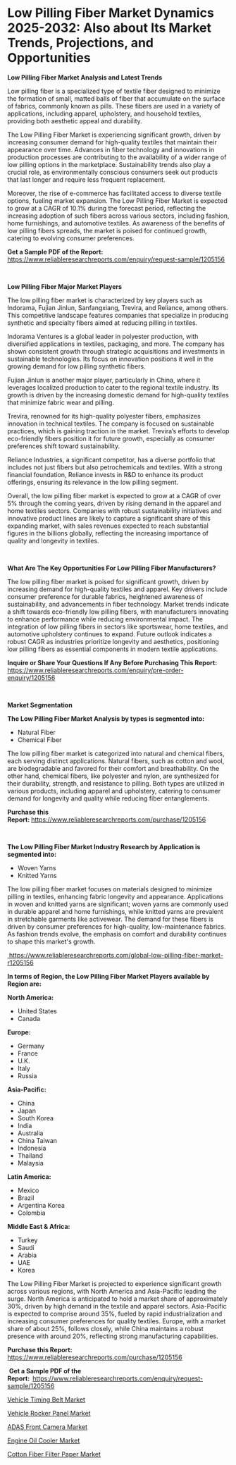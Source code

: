 <p><h1>Low Pilling Fiber Market Dynamics 2025-2032: Also about Its Market Trends, Projections, and Opportunities</h1></p><p><strong>Low Pilling Fiber Market Analysis and Latest Trends</strong></p>
<p><p>Low pilling fiber is a specialized type of textile fiber designed to minimize the formation of small, matted balls of fiber that accumulate on the surface of fabrics, commonly known as pills. These fibers are used in a variety of applications, including apparel, upholstery, and household textiles, providing both aesthetic appeal and durability.</p><p>The Low Pilling Fiber Market is experiencing significant growth, driven by increasing consumer demand for high-quality textiles that maintain their appearance over time. Advances in fiber technology and innovations in production processes are contributing to the availability of a wider range of low pilling options in the marketplace. Sustainability trends also play a crucial role, as environmentally conscious consumers seek out products that last longer and require less frequent replacement.</p><p>Moreover, the rise of e-commerce has facilitated access to diverse textile options, fueling market expansion. The Low Pilling Fiber Market is expected to grow at a CAGR of 10.1% during the forecast period, reflecting the increasing adoption of such fibers across various sectors, including fashion, home furnishings, and automotive textiles. As awareness of the benefits of low pilling fibers spreads, the market is poised for continued growth, catering to evolving consumer preferences.</p></p>
<p><strong>Get a Sample PDF of the Report:&nbsp;</strong> <a href="https://www.reliableresearchreports.com/enquiry/request-sample/1205156?utm_campaign=2263&utm_medium=2&utm_source=Github&utm_content=ia&utm_term=03022025&utm_id=low-pilling-fiber">https://www.reliableresearchreports.com/enquiry/request-sample/1205156</a></p>
<p>&nbsp;</p>
<p><strong>Low Pilling Fiber Major Market Players</strong></p>
<p><p>The low pilling fiber market is characterized by key players such as Indorama, Fujian Jinlun, Sanfangxiang, Trevira, and Reliance, among others. This competitive landscape features companies that specialize in producing synthetic and specialty fibers aimed at reducing pilling in textiles. </p><p>Indorama Ventures is a global leader in polyester production, with diversified applications in textiles, packaging, and more. The company has shown consistent growth through strategic acquisitions and investments in sustainable technologies. Its focus on innovation positions it well in the growing demand for low pilling synthetic fibers.</p><p>Fujian Jinlun is another major player, particularly in China, where it leverages localized production to cater to the regional textile industry. Its growth is driven by the increasing domestic demand for high-quality textiles that minimize fabric wear and pilling.</p><p>Trevira, renowned for its high-quality polyester fibers, emphasizes innovation in technical textiles. The company is focused on sustainable practices, which is gaining traction in the market. Trevira’s efforts to develop eco-friendly fibers position it for future growth, especially as consumer preferences shift toward sustainability.</p><p>Reliance Industries, a significant competitor, has a diverse portfolio that includes not just fibers but also petrochemicals and textiles. With a strong financial foundation, Reliance invests in R&D to enhance its product offerings, ensuring its relevance in the low pilling segment.</p><p>Overall, the low pilling fiber market is expected to grow at a CAGR of over 5% through the coming years, driven by rising demand in the apparel and home textiles sectors. Companies with robust sustainability initiatives and innovative product lines are likely to capture a significant share of this expanding market, with sales revenues expected to reach substantial figures in the billions globally, reflecting the increasing importance of quality and longevity in textiles.</p></p>
<p>&nbsp;</p>
<p><strong>What Are The Key Opportunities For Low Pilling Fiber Manufacturers?</strong></p>
<p><p>The low pilling fiber market is poised for significant growth, driven by increasing demand for high-quality textiles and apparel. Key drivers include consumer preference for durable fabrics, heightened awareness of sustainability, and advancements in fiber technology. Market trends indicate a shift towards eco-friendly low pilling fibers, with manufacturers innovating to enhance performance while reducing environmental impact. The integration of low pilling fibers in sectors like sportswear, home textiles, and automotive upholstery continues to expand. Future outlook indicates a robust CAGR as industries prioritize longevity and aesthetics, positioning low pilling fibers as essential components in modern textile applications.</p></p>
<p><strong>Inquire or Share Your Questions If Any Before Purchasing This Report:</strong> <a href="https://www.reliableresearchreports.com/enquiry/pre-order-enquiry/1205156?utm_campaign=2263&utm_medium=2&utm_source=Github&utm_content=ia&utm_term=03022025&utm_id=low-pilling-fiber">https://www.reliableresearchreports.com/enquiry/pre-order-enquiry/1205156</a></p>
<p>&nbsp;</p>
<p><strong>Market Segmentation</strong></p>
<p><strong>The Low Pilling Fiber Market Analysis by types is segmented into:</strong></p>
<p><ul><li>Natural Fiber</li><li>Chemical Fiber</li></ul></p>
<p><p>The low pilling fiber market is categorized into natural and chemical fibers, each serving distinct applications. Natural fibers, such as cotton and wool, are biodegradable and favored for their comfort and breathability. On the other hand, chemical fibers, like polyester and nylon, are synthesized for their durability, strength, and resistance to pilling. Both types are utilized in various products, including apparel and upholstery, catering to consumer demand for longevity and quality while reducing fiber entanglements.</p></p>
<p><strong>Purchase this Report:&nbsp;</strong><a href="https://www.reliableresearchreports.com/purchase/1205156?utm_campaign=2263&utm_medium=2&utm_source=Github&utm_content=ia&utm_term=03022025&utm_id=low-pilling-fiber">https://www.reliableresearchreports.com/purchase/1205156</a></p>
<p>&nbsp;</p>
<p><strong>The Low Pilling Fiber Market Industry Research by Application is segmented into:</strong></p>
<p><ul><li>Woven Yarns</li><li>Knitted Yarns</li></ul></p>
<p><p>The low pilling fiber market focuses on materials designed to minimize pilling in textiles, enhancing fabric longevity and appearance. Applications in woven and knitted yarns are significant; woven yarns are commonly used in durable apparel and home furnishings, while knitted yarns are prevalent in stretchable garments like activewear. The demand for these fibers is driven by consumer preferences for high-quality, low-maintenance fabrics. As fashion trends evolve, the emphasis on comfort and durability continues to shape this market's growth.</p></p>
<p><a href="https://www.reliableresearchreports.com/global-low-pilling-fiber-market-r1205156?utm_campaign=2263&utm_medium=2&utm_source=Github&utm_content=ia&utm_term=03022025&utm_id=low-pilling-fiber">&nbsp;https://www.reliableresearchreports.com/global-low-pilling-fiber-market-r1205156</a></p>
<p><strong>In terms of Region, the Low Pilling Fiber Market Players available by Region are:</strong></p>
<p>
    <p> <strong> North America: </strong>
        <ul>
            <li>United States</li>
            <li>Canada</li>
        </ul>
        </p> 
    <p> <strong> Europe: </strong>
        <ul>
            <li>Germany</li>
            <li>France</li>
            <li>U.K.</li>
            <li>Italy</li>
            <li>Russia</li>
        </ul>
        </p> 
    <p> <strong> Asia-Pacific: </strong>
        <ul>
            <li>China</li>
            <li>Japan</li>
            <li>South Korea</li>
            <li>India</li>
            <li>Australia</li>
            <li>China Taiwan</li>
            <li>Indonesia</li>
            <li>Thailand</li>
            <li>Malaysia</li>
        </ul>
        </p> 
    <p> <strong> Latin America: </strong>
        <ul>
            <li>Mexico</li>
            <li>Brazil</li>
            <li>Argentina Korea</li>
            <li>Colombia</li>
        </ul>
        </p> 
    <p> <strong> Middle East & Africa: </strong>
        <ul>
            <li>Turkey</li>
            <li>Saudi</li>
            <li>Arabia</li>
            <li>UAE</li>
            <li>Korea</li>
        </ul>
    </p>
    </p>
<p><p>The Low Pilling Fiber Market is projected to experience significant growth across various regions, with North America and Asia-Pacific leading the surge. North America is anticipated to hold a market share of approximately 30%, driven by high demand in the textile and apparel sectors. Asia-Pacific is expected to comprise around 35%, fueled by rapid industrialization and increasing consumer preferences for quality textiles. Europe, with a market share of about 25%, follows closely, while China maintains a robust presence with around 20%, reflecting strong manufacturing capabilities.</p></p>
<p><strong>Purchase this Report: </strong><a href="https://www.reliableresearchreports.com/purchase/1205156?utm_campaign=2263&utm_medium=2&utm_source=Github&utm_content=ia&utm_term=03022025&utm_id=low-pilling-fiber">https://www.reliableresearchreports.com/purchase/1205156</a></p>
<p>&nbsp;<strong>Get a Sample PDF of the Report:&nbsp;&nbsp;</strong><a href="https://www.reliableresearchreports.com/enquiry/request-sample/1205156?utm_campaign=2263&utm_medium=2&utm_source=Github&utm_content=ia&utm_term=03022025&utm_id=low-pilling-fiber">https://www.reliableresearchreports.com/enquiry/request-sample/1205156</a></p>
<p><strong></strong></p>
<p><p><a href="https://www.linkedin.com/pulse/market-study-vehicle-timing-belt-size-dynamics-expected-growth-yxvmf?utm_campaign=2263&utm_medium=2&utm_source=Github&utm_content=ia&utm_term=03022025&utm_id=low-pilling-fiber">Vehicle Timing Belt Market</a></p><p><a href="https://www.linkedin.com/pulse/latest-market-research-indicates-rapid-growth-vehicle-rocker-npouf?utm_campaign=2263&utm_medium=2&utm_source=Github&utm_content=ia&utm_term=03022025&utm_id=low-pilling-fiber">Vehicle Rocker Panel Market</a></p><p><a href="https://www.linkedin.com/pulse/evaluating-impact-latest-trends-adas-front-camera-market-u7ozf?utm_campaign=2263&utm_medium=2&utm_source=Github&utm_content=ia&utm_term=03022025&utm_id=low-pilling-fiber">ADAS Front Camera Market</a></p><p><a href="https://www.linkedin.com/pulse/growth-projections-engine-oil-cooler-market-in-depth-size-cvhlf?utm_campaign=2263&utm_medium=2&utm_source=Github&utm_content=ia&utm_term=03022025&utm_id=low-pilling-fiber">Engine Oil Cooler Market</a></p><p><a href="https://github.com/stillsfloria19981/Market-Research-Report-List-1/blob/main/cotton-fiber-filter-paper-market.md?utm_campaign=2263&utm_medium=2&utm_source=Github&utm_content=ia&utm_term=03022025&utm_id=low-pilling-fiber">Cotton Fiber Filter Paper Market</a></p></p>